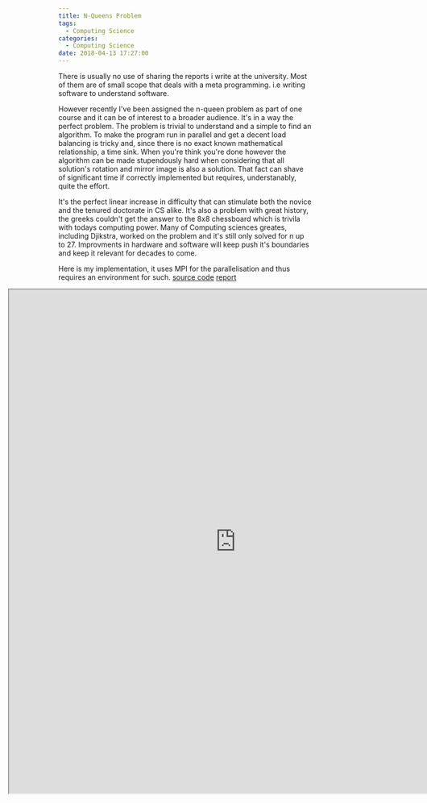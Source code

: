 ```yaml
---
title: N-Queens Problem
tags:
  - Computing Science
categories:
  - Computing Science
date: 2018-04-13 17:27:00  
---
```


There is usually no use of sharing the reports i write at the university. Most of them are of small scope that deals with a meta programming. i.e writing software to understand software. 

However recently I've been assigned the n-queen problem as part of one course and it can be of interest to a broader audience. It's in a way the perfect problem.
The problem is trivial to understand and a simple to find an algorithm. To make the program run in parallel and get a decent load balancing is tricky and, since there is no exact known mathematical relationship, a time sink. When you're think you're done however the algorithm can be made stupendously hard when considering that all solution's rotation and mirror image is also a solution. That fact can shave of significant time if correctly implemented but requires, understanably, quite the effort.

It's the perfect linear increase in difficulty that can stimulate both the novice and the tenured doctorate in CS alike. It's also a problem with great history, the greeks couldn't get the answer 
to the 8x8 chessboard which is trivila with todays computing power. Many of Computing sciences greates, including Djikstra, worked on the problem and it's still only solved for n up to 27. Improvments in hardware and software will keep push it's boundaries and keep it relevant for decades to come. 

Here is my implementation, it uses MPI for the parallelisation and thus requires an environment for such.
[source code](https://github.com/Johnstedt/N_Queens_Puzzle "Source Code")
[report](https://drive.google.com/file/d/15_rsGAUqpmeamOLt4QXP4LnkEF9JP1Eb/preview "Report")

<html >

  <iframe src="https://drive.google.com/file/d/15_rsGAUqpmeamOLt4QXP4LnkEF9JP1Eb/preview" type="application/pdf" width="900px" height="1000px" style=" margin-left: -100px">
        This browser does not support PDFs. Please download the PDF to view it: <a href="https://drive.google.com/file/d/15_rsGAUqpmeamOLt4QXP4LnkEF9JP1Eb/preview">Download PDF</a>.</p>
    </iframe>

</html>
